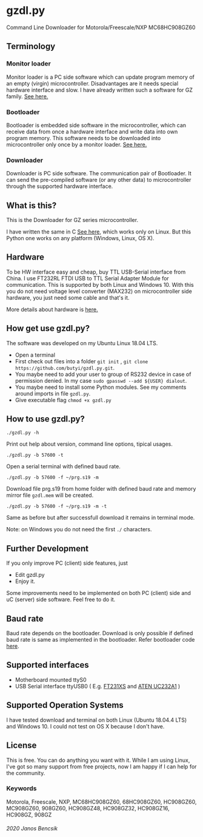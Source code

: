 # gzdl.py

Command Line Downloader for Motorola/Freescale/NXP MC68HC908GZ60

## Terminology

### Monitor loader

Monitor loader is a PC side software which can update program memory of an empty (virgin) microcontroller.
Disadvantages are it needs special hardware interface and slow. 
I have already written such a software for GZ family. [See here.](https://github.com/butyi/gzml.py/)

### Bootloader

Bootloader is embedded side software in the microcontroller,
which can receive data from once a hardware interface and write data into own program memory. 
This software needs to be downloaded into microcontroller only once by a monitor loader.
[See here.](https://github.com/butyi/gzbl/)

### Downloader

Downloader is PC side software. The communication pair of Bootloader. 
It can send the pre-compiled software (or any other data) to microcontroller through the supported hardware interface. 

## What is this?

This is the Downloader for GZ series microcontroller.

I have written the same in C [See here](https://github.com/butyi/gzdl.c/), which works only on Linux. 
But this Python one works on any platform (Windows, Linux, OS X).

## Hardware

To be HW interface easy and cheap, buy TTL USB-Serial interface from China.
I use FT232RL FTDI USB to TTL Serial Adapter Module for communication. This is supported by both Linux and Windows 10.
With this you do not need voltage level converter (MAX232) on microcontroller side hardware, you just need some cable and that's it.

More details about hardware is [here.](https://github.com/butyi/gzml.py/)

## How get use gzdl.py?

The software was developed on my Ubuntu Linux 18.04 LTS.
- Open a terminal
- First check out files into a folder `git init` , `git clone https://github.com/butyi/gzdl.py.git`.
- You maybe need to add your user to group of RS232 device in case of permission denied. In my case `sudo gpasswd --add ${USER} dialout`.
- You maybe need to install some Python modules. See my comments around imports in file `gzdl.py`.
- Give executable flag `chmod +x gzdl.py`

## How to use gzdl.py?
`./gzdl.py -h`

Print out help about version, command line options, tipical usages. 

`./gzdl.py -b 57600 -t`

Open a serial terminal with defined baud rate.

`./gzdl.py -b 57600 -f ~/prg.s19 -m`

Download file prg.s19 from home folder with defined baud rate and memory mirror file `gzdl.mem` will be created.

`./gzdl.py -b 57600 -f ~/prg.s19 -m -t`

Same as before but after successfull download it remains in terminal mode.

Note: on Windows you do not need the first `./` characters.

## Further Development

If you only improve PC (client) side features, just 
- Edit gzdl.py 
- Enjoy it.

Some improvements need to be implemented on both PC (client) side and uC (server) side software. Feel free to do it.

## Baud rate

Baud rate depends on the bootloader. Download is only possible if defined baud rate is same as implemented in the bootloader.
Refer bootloader code [here](https://github.com/butyi/gzbl/).

## Supported interfaces

- Motherboard mounted ttyS0
- USB Serial interface ttyUSB0 
  ( E.g. [FT231XS](https://www.ftdichip.com/Support/Documents/DataSheets/Cables/DS_Chipi-X.pdf) and
    [ATEN UC232A1](https://www.aten.com/global/en/products/usb-&-thunderbolt/usb-converters/uc232a1/) ) 

## Supported Operation Systems

I have tested download and terminal on both Linux (Ubuntu 18.04.4 LTS) and Windows 10.
I could not test on OS X because I don't have.

## License

This is free. You can do anything you want with it.
While I am using Linux, I've got so many support from free projects, now I am happy if I can help for the community.

### Keywords

Motorola, Freescale, NXP, MC68HC908GZ60, 68HC908GZ60, HC908GZ60, MC908GZ60, 908GZ60, HC908GZ48, HC908GZ32, HC908GZ16, HC908GZ, 908GZ

###### 2020 Janos Bencsik



